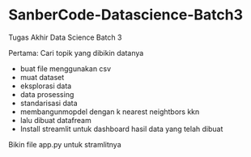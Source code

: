 # SanberCode-Datascience-Batch3
Tugas Akhir Data Science Batch 3

Pertama: Cari topik yang dibikin datanya
- buat file menggunakan csv
- muat dataset
- eksplorasi data
- data prosessing
- standarisasi data
- membangunmopdel dengan k nearest neightbors kkn
- lalu dibuat datafream
- Install streamlit untuk dashboard hasil data yang telah dibuat

Bikin file app.py untuk stramlitnya



